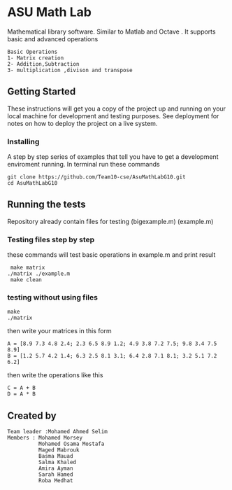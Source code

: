 # ASU Math Lab

Mathematical library software. Similar to Matlab and Octave . It supports basic and advanced operations 
```
Basic Operations
1- Matrix creation
2- Addition,Subtraction
3- multiplication ,divison and transpose
```

## Getting Started

These instructions will get you a copy of the project up and running on your local machine for development and testing purposes. See deployment for notes on how to deploy the project on a live system.


### Installing

A step by step series of examples that tell you have to get a development enviroment running.
In terminal run these commands


```
git clone https://github.com/Team10-cse/AsuMathLabG10.git
cd AsuMathLabG10

```

## Running the tests

Repository already contain files for testing (bigexample.m) (example.m)

### Testing files step by step

these commands will test basic  operations in example.m and print result 

```
 make matrix 
./matrix ./example.m
 make clean
```
### testing without using files

```
make 
./matrix 
```
then write your matrices in this form 
```
A = [8.9 7.3 4.8 2.4; 2.3 6.5 8.9 1.2; 4.9 3.8 7.2 7.5; 9.8 3.4 7.5 8.9]
B = [1.2 5.7 4.2 1.4; 6.3 2.5 8.1 3.1; 6.4 2.8 7.1 8.1; 3.2 5.1 7.2 6.2]
```
then write the operations like this 
```
C = A + B 
D = A * B 

```


## Created by 
```
Team leader :Mohamed Ahmed Selim
Members : Mohamed Morsey 
          Mohamed Osama Mostafa
          Maged Mabrouk
          Basma Mauad
          Salma Khaled 
          Amira Ayman
          Sarah Hamed
          Roba Medhat
```
